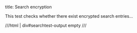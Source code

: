 title: Search encryption

This test checks whether there exist encrypted search entries...

///html | div#searchtest-output
empty
///

<script>
var searchtest_output = document.getElementById('searchtest-output');

fetch(base_url + '/search/search_index.json')
.then(
  function(response) {
    if (response.status !== 200) {
      searchtest_output.innerHTML = "error fetching search_index.json: "+response.status;
      return;
    }
    response.json().then(
      function(data) {
        let output='';
        for (let i = 0; i < data.docs.length; i++) {
          if (data.docs[i].location.startsWith('encryptcontent_plugin_')) {
            output = output + data.docs[i].location + "<br>";
          }
        }
      searchtest_output.innerHTML = output;
      }
    );
  }
)
.catch(
  function(err) {
    searchtest_output.innerHTML = "error fetching search_index.json: "+err;
  }
);
</script>